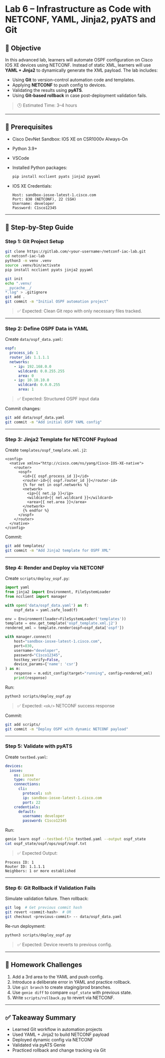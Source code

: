 
# Lab 6 – Infrastructure as Code with NETCONF, YAML, Jinja2, pyATS and Git

## 🎯 Objective

In this advanced lab, learners will automate OSPF configuration on Cisco IOS XE devices using NETCONF. Instead of static XML, learners will use **YAML + Jinja2** to dynamically generate the XML payload. The lab includes:

- Using **Git** to version-control automation code and templates.
- Applying **NETCONF** to push config to devices.
- Validating the results using **pyATS**.
- Using **Git-based rollback** in case post-deployment validation fails.

> 🕒 Estimated Time: 3–4 hours

---

## 🔧 Prerequisites

- Cisco DevNet Sandbox: IOS XE on CSR1000v Always-On
- Python 3.9+
- VSCode
- Installed Python packages:
  ```bash
  pip install ncclient pyats jinja2 pyyaml
  ```

- IOS XE Credentials:
  ```text
  Host: sandbox-iosxe-latest-1.cisco.com
  Port: 830 (NETCONF), 22 (SSH)
  Username: developer
  Password: C1sco12345
  ```

---

## 🧪 Step-by-Step Guide

### Step 1: Git Project Setup

```bash
git clone https://gitlab.com/<your-username>/netconf-iac-lab.git
cd netconf-iac-lab
python3 -m venv .venv
source .venv/bin/activate
pip install ncclient pyats jinja2 pyyaml

git init
echo ".venv/
__pycache__/
*.log" > .gitignore
git add .
git commit -m "Initial OSPF automation project"
```

> ✅ Expected: Clean Git repo with only necessary files tracked.

---

### Step 2: Define OSPF Data in YAML

Create `data/ospf_data.yaml`:

```yaml
ospf:
  process_id: 1
  router_id: 1.1.1.1
  networks:
    - ip: 192.168.0.0
      wildcard: 0.0.255.255
      area: 0
    - ip: 10.10.10.0
      wildcard: 0.0.0.255
      area: 1
```

> ✅ Expected: Structured OSPF input data

Commit changes:

```bash
git add data/ospf_data.yaml
git commit -m "Add initial OSPF YAML config"
```

---

### Step 3: Jinja2 Template for NETCONF Payload

Create `templates/ospf_template.xml.j2`:

```jinja2
<config>
  <native xmlns="http://cisco.com/ns/yang/Cisco-IOS-XE-native">
    <router>
      <ospf>
        <id>{{ ospf.process_id }}</id>
        <router-id>{{ ospf.router_id }}</router-id>
        {% for net in ospf.networks %}
        <network>
          <ip>{{ net.ip }}</ip>
          <wildcard>{{ net.wildcard }}</wildcard>
          <area>{{ net.area }}</area>
        </network>
        {% endfor %}
      </ospf>
    </router>
  </native>
</config>
```

Commit:

```bash
git add templates/
git commit -m "Add Jinja2 template for OSPF XML"
```

---

### Step 4: Render and Deploy via NETCONF

Create `scripts/deploy_ospf.py`:

```python
import yaml
from jinja2 import Environment, FileSystemLoader
from ncclient import manager

with open('data/ospf_data.yaml') as f:
    ospf_data = yaml.safe_load(f)

env = Environment(loader=FileSystemLoader('templates'))
template = env.get_template('ospf_template.xml.j2')
rendered_xml = template.render(ospf=ospf_data['ospf'])

with manager.connect(
    host="sandbox-iosxe-latest-1.cisco.com",
    port=830,
    username="developer",
    password="C1sco12345",
    hostkey_verify=False,
    device_params={'name': 'csr'}
) as m:
    response = m.edit_config(target="running", config=rendered_xml)
    print(response)
```

Run:

```bash
python3 scripts/deploy_ospf.py
```

> ✅ Expected: `<ok/>` NETCONF success response

Commit:

```bash
git add scripts/
git commit -m "Deploy OSPF with dynamic NETCONF payload"
```

---

### Step 5: Validate with pyATS

Create `testbed.yaml`:

```yaml
devices:
  iosxe:
    os: iosxe
    type: router
    connections:
      cli:
        protocol: ssh
        ip: sandbox-iosxe-latest-1.cisco.com
        port: 22
    credentials:
      default:
        username: developer
        password: C1sco12345
```

Run:

```bash
genie learn ospf --testbed-file testbed.yaml --output ospf_state
cat ospf_state/ospf/ops/ospf/ospf.txt
```

> ✅ Expected Output:
```
Process ID: 1
Router ID: 1.1.1.1
Neighbors: 1 or more established
```

---

### Step 6: Git Rollback if Validation Fails

Simulate validation failure. Then rollback:

```bash
git log  # Get previous commit hash
git revert <commit-hash>  # OR
git checkout <previous-commit> -- data/ospf_data.yaml
```

Re-run deployment:

```bash
python3 scripts/deploy_ospf.py
```

> ✅ Expected: Device reverts to previous config.

---

## 🏡 Homework Challenges

1. Add a 3rd area to the YAML and push config.
2. Introduce a deliberate error in YAML and practice rollback.
3. Use `git branch` to create staging/prod branches.
4. Use `genie diff` to compare `ospf_state` with previous state.
5. Write `scripts/rollback.py` to revert via NETCONF.

---

## ✅ Takeaway Summary

- Learned Git workflow in automation projects
- Used YAML + Jinja2 to build NETCONF payload
- Deployed dynamic config via NETCONF
- Validated via pyATS Genie
- Practiced rollback and change tracking via Git

